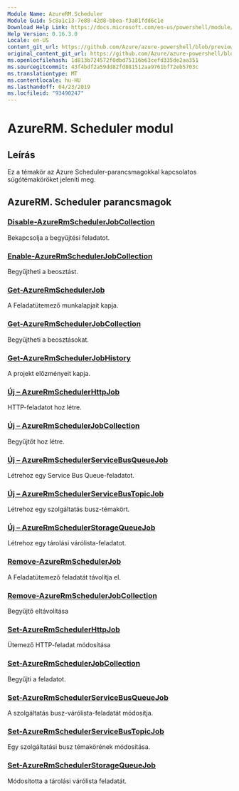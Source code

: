 ```yaml
---
Module Name: AzureRM.Scheduler
Module Guid: 5c8a1c13-7e88-42d8-bbea-f3a81fdd6c1e
Download Help Link: https://docs.microsoft.com/en-us/powershell/module/azurerm.scheduler
Help Version: 0.16.3.0
Locale: en-US
content_git_url: https://github.com/Azure/azure-powershell/blob/preview/src/ResourceManager/Scheduler/Commands.Scheduler/help/AzureRM.Scheduler.md
original_content_git_url: https://github.com/Azure/azure-powershell/blob/preview/src/ResourceManager/Scheduler/Commands.Scheduler/help/AzureRM.Scheduler.md
ms.openlocfilehash: 1d813b724572f0dbd75116b63cefd335de2aa351
ms.sourcegitcommit: 43f4bdf2a59dd82fd881512aa9761bf72eb5703c
ms.translationtype: MT
ms.contentlocale: hu-HU
ms.lasthandoff: 04/23/2019
ms.locfileid: "93490247"
---
```

# AzureRM. Scheduler modul
## Leírás
Ez a témakör az Azure Scheduler-parancsmagokkal kapcsolatos súgótémaköröket jeleníti meg.

## AzureRM. Scheduler parancsmagok
### [Disable-AzureRmSchedulerJobCollection](Disable-AzureRmSchedulerJobCollection.md)
Bekapcsolja a begyűjtési feladatot.

### [Enable-AzureRmSchedulerJobCollection](Enable-AzureRmSchedulerJobCollection.md)
Begyűjtheti a beosztást.

### [Get-AzureRmSchedulerJob](Get-AzureRmSchedulerJob.md)
A Feladatütemező munkalapjait kapja.

### [Get-AzureRmSchedulerJobCollection](Get-AzureRmSchedulerJobCollection.md)
Begyűjtheti a beosztásokat.

### [Get-AzureRmSchedulerJobHistory](Get-AzureRmSchedulerJobHistory.md)
A projekt előzményeit kapja.

### [Új – AzureRmSchedulerHttpJob](New-AzureRmSchedulerHttpJob.md)
HTTP-feladatot hoz létre.

### [Új – AzureRmSchedulerJobCollection](New-AzureRmSchedulerJobCollection.md)
Begyűjtőt hoz létre.

### [Új – AzureRmSchedulerServiceBusQueueJob](New-AzureRmSchedulerServiceBusQueueJob.md)
Létrehoz egy Service Bus Queue-feladatot.

### [Új – AzureRmSchedulerServiceBusTopicJob](New-AzureRmSchedulerServiceBusTopicJob.md)
Létrehoz egy szolgáltatás busz-témakört.

### [Új – AzureRmSchedulerStorageQueueJob](New-AzureRmSchedulerStorageQueueJob.md)
Létrehoz egy tárolási várólista-feladatot.

### [Remove-AzureRmSchedulerJob](Remove-AzureRmSchedulerJob.md)
A Feladatütemező feladatát távolítja el.

### [Remove-AzureRmSchedulerJobCollection](Remove-AzureRmSchedulerJobCollection.md)
Begyűjtő eltávolítása

### [Set-AzureRmSchedulerHttpJob](Set-AzureRmSchedulerHttpJob.md)
Ütemező HTTP-feladat módosítása

### [Set-AzureRmSchedulerJobCollection](Set-AzureRmSchedulerJobCollection.md)
Begyűjti a feladatot.

### [Set-AzureRmSchedulerServiceBusQueueJob](Set-AzureRmSchedulerServiceBusQueueJob.md)
A szolgáltatás busz-várólista-feladatát módosítja.

### [Set-AzureRmSchedulerServiceBusTopicJob](Set-AzureRmSchedulerServiceBusTopicJob.md)
Egy szolgáltatási busz témakörének módosítása.

### [Set-AzureRmSchedulerStorageQueueJob](Set-AzureRmSchedulerStorageQueueJob.md)
Módosította a tárolási várólista feladatát.

